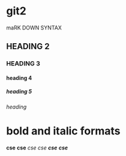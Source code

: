 # git2
maRK DOWN SYNTAX
## HEADING 2
### HEADING 3
#### heading 4
##### heading 5
###### heading 
# bold and italic formats
**cse**
__cse__
*cse*
_cse_
_**cse**_
__*cse*__
##
